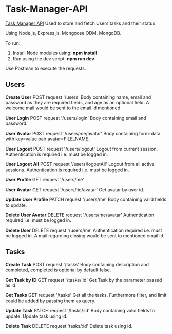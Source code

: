 # Task-Manager-API

[Task Manager API](shadow-task-manager.herokuapp.com)
Used to store and fetch Users tasks and their status.

Using Node.js, Express.js, Mongoose ODM, MongoDB.

To run:
1. Install Node modules using: **npm install**
2. Run using the dev script: **npm run dev**
   
Use Postman to execute the requests.   

## Users
   
**Create User**
POST request '/users'
  Body containing name, email and password as they are required fields, and age as an optional field.
  A welcome mail would be sent to the email id mentioned.
  
**User Login**
POST request '/users/login'
  Body containing email and password.
  
**User Avatar**
POST request '/users/me/avatar'
  Body containing form-data with key=value pair avatar=FILE_NAME.
  
**User Logout**
POST request '/users/logout'
  Logout from current session.
  Authentication is required i.e. must be logged in.
  
**User Logout All**
POST request '/users/logoutAll'
  Logout from all active sessions.
  Authentication is required i.e. must be logged in.
  
**User Profile**
GET request '/users/me'

**User Avatar**
GET request '/users/:id/avatar'
  Get avatar by user id.
  
**Update User Profile**
PATCH request '/users/me'
  Body containing valid fields to update.
  
**Delete User Avatar**
DELETE request '/users/me/avatar'
  Authentication required i.e. must be logged in.
  
**Delete User**
DELETE request '/users/me'
  Authentication required i.e. must be logged in.
  A mail regarding closing would be sent to mentioned email id.
  
## Tasks

**Create Task**
POST request '/tasks'
  Body containing description and completed, completed is optional by default false.

**Get Task by ID**
GET request '/tasks/:id'
  Get Task by the parameter passed as id.
  
**Get Tasks**
GET request '/tasks'
  Get all the tasks.
  Furthermore filter, and limit could be added by passing them as query.
  
**Update Task**
PATCH request '/tasks/:id'
  Body containing valid fields to update.
  Update task using id.
  
**Delete Task**
DELETE request 'tasks/:id'
  Delete task using id.
